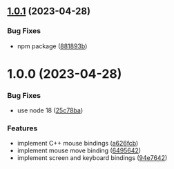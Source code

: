 ## [1.0.1](https://github.com/developer239/robot-ts/compare/v1.0.0...v1.0.1) (2023-04-28)


### Bug Fixes

* npm package ([881893b](https://github.com/developer239/robot-ts/commit/881893bb9d7890c911f95ec32eedb7daf4f224e5))

# 1.0.0 (2023-04-28)


### Bug Fixes

* use node 18 ([25c78ba](https://github.com/developer239/robot-ts/commit/25c78ba0ae770c0127974f876d4a64dc040750bd))


### Features

* implement C++ mouse bindings ([a626fcb](https://github.com/developer239/robot-ts/commit/a626fcb24f85259686bdac53c522e58453a410b8))
* implement mouse move binding ([6495642](https://github.com/developer239/robot-ts/commit/649564259951856837e294e84dd64fa24d0f9328))
* implement screen and keyboard bindings ([94e7642](https://github.com/developer239/robot-ts/commit/94e7642261d61dadddf6595eb6aee41cfeb02947))
